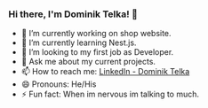### Hi there, I'm Dominik Telka! 👋

- 🔭 I’m currently working on shop website.
- 🌱 I’m currently learning Nest.js.
- 👯 I’m looking to my first job as Developer.
- 💬 Ask me about my current projects.
- 📫 How to reach me: [LinkedIn - Dominik Telka](https://www.linkedin.com/in/dominik-telka-203102183/)
- 😄 Pronouns: He/His
- ⚡ Fun fact: When im nervous im talking to much.
